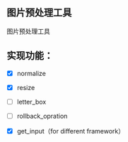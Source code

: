 ## 图片预处理工具

图片预处理工具



## 实现功能：

- [x] normalize
- [x] resize
- [ ] letter_box
- [ ] rollback_opration
- [x] get_input（for different framework）

